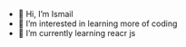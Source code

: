 - 👋 Hi, I’m Ismail
- 👀 I’m interested in learning more of coding
- 🌱 I’m currently learning reacr js


<!---
IsmailALLA2/IsmailALLA2 is a ✨ special ✨ repository because its `README.md` (this file) appears on your GitHub profile.
You can click the Preview link to take a look at your changes.
--->
